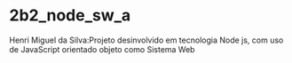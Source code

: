 # 2b2_node_sw_a
Henri Miguel da Silva:Projeto desinvolvido em tecnologia Node js, com uso de JavaScript orientado objeto como Sistema Web 
